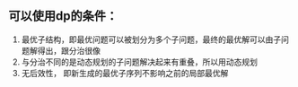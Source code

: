 ## 可以使用dp的条件：

1. 最优子结构，即最优问题可以被划分为多个子问题，最终的最优解可以由子问题解得出，跟分治很像
2. 与分治不同的是动态规划的子问题解决起来有重叠，所以用动态规划
3. 无后效性， 即新生成的最优子序列不影响之前的局部最优解




